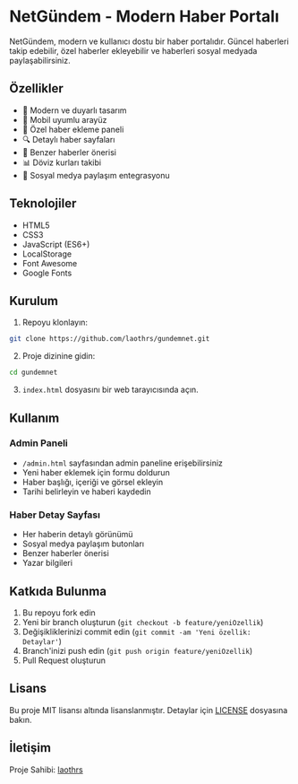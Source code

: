 # NetGündem - Modern Haber Portalı

NetGündem, modern ve kullanıcı dostu bir haber portalıdır. Güncel haberleri takip edebilir, özel haberler ekleyebilir ve haberleri sosyal medyada paylaşabilirsiniz.

## Özellikler

- 🌟 Modern ve duyarlı tasarım
- 📱 Mobil uyumlu arayüz
- 📰 Özel haber ekleme paneli
- 🔍 Detaylı haber sayfaları
- 🔄 Benzer haberler önerisi
- 📊 Döviz kurları takibi
- 📱 Sosyal medya paylaşım entegrasyonu

## Teknolojiler

- HTML5
- CSS3
- JavaScript (ES6+)
- LocalStorage
- Font Awesome
- Google Fonts

## Kurulum

1. Repoyu klonlayın:
```bash
git clone https://github.com/laothrs/gundemnet.git
```

2. Proje dizinine gidin:
```bash
cd gundemnet
```

3. `index.html` dosyasını bir web tarayıcısında açın.

## Kullanım

### Admin Paneli

- `/admin.html` sayfasından admin paneline erişebilirsiniz
- Yeni haber eklemek için formu doldurun
- Haber başlığı, içeriği ve görsel ekleyin
- Tarihi belirleyin ve haberi kaydedin

### Haber Detay Sayfası

- Her haberin detaylı görünümü
- Sosyal medya paylaşım butonları
- Benzer haberler önerisi
- Yazar bilgileri

## Katkıda Bulunma

1. Bu repoyu fork edin
2. Yeni bir branch oluşturun (`git checkout -b feature/yeniOzellik`)
3. Değişikliklerinizi commit edin (`git commit -am 'Yeni özellik: Detaylar'`)
4. Branch'inizi push edin (`git push origin feature/yeniOzellik`)
5. Pull Request oluşturun

## Lisans

Bu proje MIT lisansı altında lisanslanmıştır. Detaylar için [LICENSE](LICENSE) dosyasına bakın.

## İletişim

Proje Sahibi: [laothrs](https://github.com/laothrs) 
